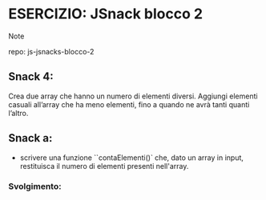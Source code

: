 # ESERCIZIO: JSnack blocco 2

> [!NOTE]
>
> repo: js-jsnacks-blocco-2

## Snack 4:

Crea due array che hanno un numero di elementi diversi.
Aggiungi elementi casuali all’array che ha meno elementi,
fino a quando ne avrà tanti quanti l’altro.

## Snack a:
- scrivere una funzione ``contaElementi()` che, dato un array in input, restituisca il numero di elementi presenti nell'array.

### Svolgimento:


